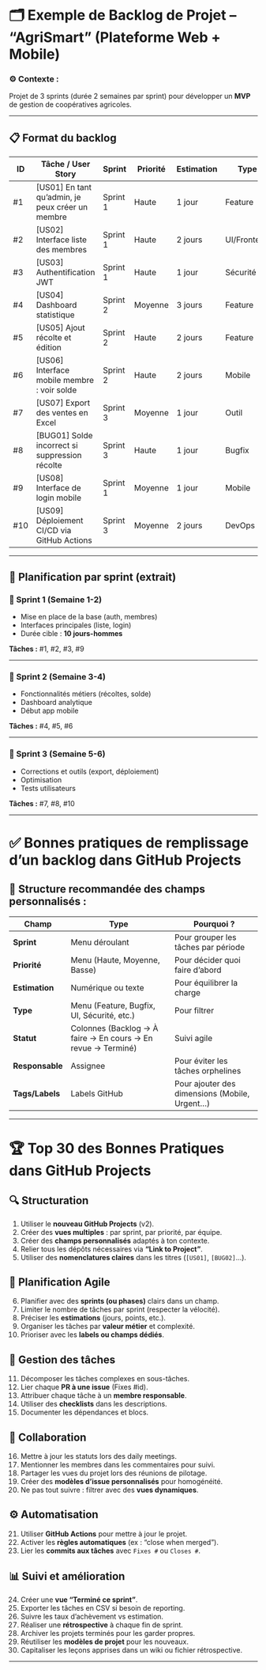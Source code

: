 # 🗂️ Exemple de Backlog de Projet – “AgriSmart” (Plateforme Web + Mobile)

### ⚙️ Contexte :

Projet de 3 sprints (durée 2 semaines par sprint) pour développer un **MVP** de gestion de coopératives agricoles.

---

## 📋 Format du backlog

| ID  | Tâche / User Story                                | Sprint   | Priorité | Estimation | Type        | Équipe      | Statut   |
| --- | ------------------------------------------------- | -------- | -------- | ---------- | ----------- | ----------- | -------- |
| #1  | \[US01] En tant qu’admin, je peux créer un membre | Sprint 1 | Haute    | 1 jour     | Feature     | Backend     | À faire  |
| #2  | \[US02] Interface liste des membres               | Sprint 1 | Haute    | 2 jours    | UI/Frontend | Frontend    | En cours |
| #3  | \[US03] Authentification JWT                      | Sprint 1 | Haute    | 1 jour     | Sécurité    | Backend     | Terminé  |
| #4  | \[US04] Dashboard statistique                     | Sprint 2 | Moyenne  | 3 jours    | Feature     | Fullstack   | À faire  |
| #5  | \[US05] Ajout récolte et édition                  | Sprint 2 | Haute    | 2 jours    | Feature     | Backend     | À faire  |
| #6  | \[US06] Interface mobile membre : voir solde      | Sprint 2 | Haute    | 2 jours    | Mobile      | Mobile Dev  | À faire  |
| #7  | \[US07] Export des ventes en Excel                | Sprint 3 | Moyenne  | 1 jour     | Outil       | Backend     | À faire  |
| #8  | \[BUG01] Solde incorrect si suppression récolte   | Sprint 3 | Haute    | 1 jour     | Bugfix      | Backend     | À faire  |
| #9  | \[US08] Interface de login mobile                 | Sprint 1 | Moyenne  | 1 jour     | Mobile      | Mobile Dev  | En cours |
| #10 | \[US09] Déploiement CI/CD via GitHub Actions      | Sprint 3 | Moyenne  | 2 jours    | DevOps      | DevOps Team | À faire  |

---

## 📆 Planification par sprint (extrait)

### 🏁 Sprint 1 (Semaine 1-2)

* Mise en place de la base (auth, membres)
* Interfaces principales (liste, login)
* Durée cible : **10 jours-hommes**

**Tâches :** #1, #2, #3, #9

---

### 🏁 Sprint 2 (Semaine 3-4)

* Fonctionnalités métiers (récoltes, solde)
* Dashboard analytique
* Début app mobile

**Tâches :** #4, #5, #6

---

### 🏁 Sprint 3 (Semaine 5-6)

* Corrections et outils (export, déploiement)
* Optimisation
* Tests utilisateurs

**Tâches :** #7, #8, #10

---

# ✅ Bonnes pratiques de remplissage d’un backlog dans GitHub Projects

## 🔧 Structure recommandée des champs personnalisés :

| Champ           | Type                                                         | Pourquoi ?                                    |
| --------------- | ------------------------------------------------------------ | --------------------------------------------- |
| **Sprint**      | Menu déroulant                                               | Pour grouper les tâches par période           |
| **Priorité**    | Menu (Haute, Moyenne, Basse)                                 | Pour décider quoi faire d’abord               |
| **Estimation**  | Numérique ou texte                                           | Pour équilibrer la charge                     |
| **Type**        | Menu (Feature, Bugfix, UI, Sécurité, etc.)                   | Pour filtrer                                  |
| **Statut**      | Colonnes (Backlog → À faire → En cours → En revue → Terminé) | Suivi agile                                   |
| **Responsable** | Assignee                                                     | Pour éviter les tâches orphelines             |
| **Tags/Labels** | Labels GitHub                                                | Pour ajouter des dimensions (Mobile, Urgent…) |

---

# 🏆 Top 30 des Bonnes Pratiques dans GitHub Projects

## 🔍 Structuration

1. Utiliser le **nouveau GitHub Projects** (v2).
2. Créer des **vues multiples** : par sprint, par priorité, par équipe.
3. Créer des **champs personnalisés** adaptés à ton contexte.
4. Relier tous les dépôts nécessaires via **“Link to Project”**.
5. Utiliser des **nomenclatures claires** dans les titres (`[US01]`, `[BUG02]`...).

## 🔄 Planification Agile

6. Planifier avec des **sprints (ou phases)** clairs dans un champ.
7. Limiter le nombre de tâches par sprint (respecter la vélocité).
8. Préciser les **estimations** (jours, points, etc.).
9. Organiser les tâches par **valeur métier** et complexité.
10. Prioriser avec les **labels ou champs dédiés**.

## 🧠 Gestion des tâches

11. Décomposer les tâches complexes en sous-tâches.
12. Lier chaque **PR à une issue** (Fixes #id).
13. Attribuer chaque tâche à un **membre responsable**.
14. Utiliser des **checklists** dans les descriptions.
15. Documenter les dépendances et blocs.

## 👥 Collaboration

16. Mettre à jour les statuts lors des daily meetings.
17. Mentionner les membres dans les commentaires pour suivi.
18. Partager les vues du projet lors des réunions de pilotage.
19. Créer des **modèles d’issue personnalisés** pour homogénéité.
20. Ne pas tout suivre : filtrer avec des **vues dynamiques**.

## ⚙️ Automatisation

21. Utiliser **GitHub Actions** pour mettre à jour le projet.
22. Activer les **règles automatiques** (ex : “close when merged”).
23. Lier les **commits aux tâches** avec `Fixes #` ou `Closes #`.

## 📊 Suivi et amélioration

24. Créer une **vue “Terminé ce sprint”**.
25. Exporter les tâches en CSV si besoin de reporting.
26. Suivre les taux d’achèvement vs estimation.
27. Réaliser une **rétrospective** à chaque fin de sprint.
28. Archiver les projets terminés pour les garder propres.
29. Réutiliser les **modèles de projet** pour les nouveaux.
30. Capitaliser les leçons apprises dans un wiki ou fichier rétrospective.

---



